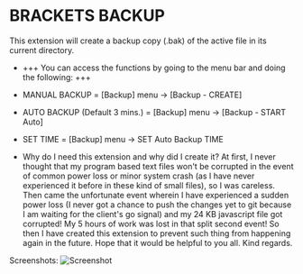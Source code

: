 # BRACKETS BACKUP

This extension will create a backup copy (.bak) of the active file 
in its current directory.

* +++ You can access the functions by going to the menu bar and doing the following: +++
* MANUAL BACKUP = [Backup] menu -> [Backup - CREATE]
* AUTO BACKUP (Default 3 mins.) = [Backup] menu -> [Backup - START Auto]
* SET TIME = [Backup] menu -> SET Auto Backup TIME

* Why do I need this extension and why did I create it?
At first, I never thought that my program based text files won't be corrupted in the event of common power loss or minor system crash (as I have never experienced it before in these kind of small files), so I was careless. Then came the unfortunate event wherein I have experienced a sudden power loss (I never got a chance to push the changes yet to git because I am waiting for the client's go signal) and my 24 KB javascript file got corrupted! My 5 hours of work was lost in that split second event! So then I have created this extension to prevent such thing from happening again in the future. Hope that it would be helpful to you all. Kind regards.

Screenshots:
![Screenshot](https://github.com/joemakev/brackets-backup/blob/master/screen-brackets-backup.jpg)
